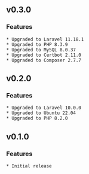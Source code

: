 ## v0.3.0

### Features

    * Upgraded to Laravel 11.18.1
    * Upgraded to PHP 8.3.9
    * Upgraded to MySQL 8.0.37
    * Upgraded to Certbot 2.11.0
    * Upgraded to Composer 2.7.7

## v0.2.0

### Features

    * Upgraded to Laravel 10.0.0
    * Upgraded to Ubuntu 22.04
    * Upgraded to PHP 8.2.0

## v0.1.0

### Features

    * Initial release
